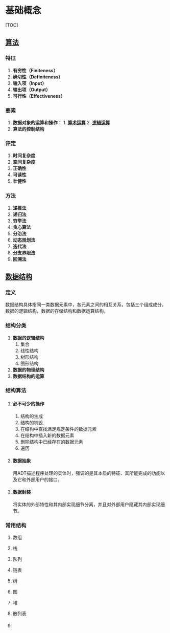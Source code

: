 # 基础概念

[TOC]

## [算法](https://baike.baidu.com/item/%E7%AE%97%E6%B3%95/209025?fr=aladdin#1)

### 特征

1. **有穷性（Finiteness）**
2. **确切性（Definiteness）**
3. **输入项（Input）**
4. **输出项（Output）**
5. **可行性（Effectiveness）**

### 要素

1. **数据对象的运算和操作**：
    	1. **[算术运算](https://baike.baidu.com/item/%E7%AE%97%E6%9C%AF%E8%BF%90%E7%AE%97)**
   	2. **[逻辑运算](https://baike.baidu.com/item/%E9%80%BB%E8%BE%91%E8%BF%90%E7%AE%97)**
2. **算法的控制结构**

### 评定

1. **时间复杂度**
2. **空间复杂度**
3. **正确性**
4. **可读性**
5. **壮健性**

### 方法

1. **递推法**
2. **递归法**
3. **穷举法**
4. **贪心算法**
5. **分治法**
6. **动态规划法**
7. **迭代法**
8. **分支界限法**
9. **回溯法**



## [数据结构](https://baike.baidu.com/item/%E6%95%B0%E6%8D%AE%E7%BB%93%E6%9E%84/1450?fr=aladdin)

### 定义

数据结构具体指同一类数据元素中，各元素之间的相互关系，包括三个组成成分，数据的逻辑结构，数据的存储结构和数据运算结构。

### 结构分类

1. **数据的逻辑结构**
   1. 集合
   2. 线性结构
   3. 树形结构
   4. 图形结构
2. **数据的物理结构**
3. **数据结构的运算**

### 结构算法

1. #### 必不可少的操作

   1. 结构的生成
   2. 结构的销毁
   3. 在结构中查找满足规定条件的数据元素
   4. 在结构中插入新的数据元素
   5. 删除结构中已经存在的数据元素
   6. 遍历

2. #### 数据抽象

   用ADT描述程序处理的实体时，强调的是其本质的特征、其所能完成的功能以及它和外部用户的接口。

3. #### 数据封装

   将实体的外部特性和其内部实现细节分离，并且对外部用户隐藏其内部实现细节。

### 常用结构

1. 数组
2. 栈
3. 队列
4. 链表
5. 树
6. 图
7. 堆
8. 散列表


1. #### ​





